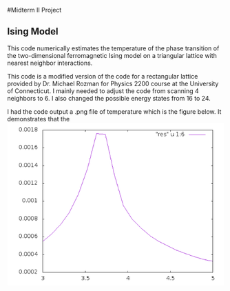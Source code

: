 #Midterm II Project
## Ising Model
This code numerically estimates the temperature of the phase transition of the two-dimensional ferromagnetic Ising model on a triangular lattice with nearest neighbor interactions.

This code is a modified version of the code for a rectangular lattice provided by Dr. Michael Rozman for Physics 2200 course at the University of Connecticut. I mainly needed to adjust the code from scanning 4 neighbors to 6. I also changed the possible energy states from 16 to 24. 

I had the code output a .png file of temperature which is the figure below. It demonstrates that the 
![Ising model](ising-triangular.png "Temperature of Triangular Ising Model")
